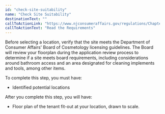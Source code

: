```yaml
---
id: "check-site-suitability"
name: "Check Site Suitability"
destinationText: ""
callToActionLink: "https://www.njconsumeraffairs.gov/regulations/Chapter-28-Board-of-Cosmetology-and-Hairstyling.pdf"
callToActionText: "Read the Requirements"
---
```


Before selecting a location, verify that the site meets the Department of Consumer Affairs' Board of Cosmetology licensing guidelines. The Board will review your floorplan during the application review process to determine if a site meets board requirements, including considerations around bathroom access and an area designated for cleaning implements and tools, among other items.

To complete this step, you must have:
- Identified potential locations

After you complete this step, you will have:
- Floor plan of the tenant fit-out at your location, drawn to scale.
